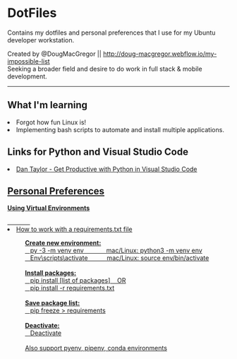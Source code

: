 # DotFiles
Contains my dotfiles and personal preferences that I use for my Ubuntu developer workstation.

Created by @DougMacGregor || http://doug-macgregor.webflow.io/my-impossible-list <br>
Seeking a broader field and desire to do work in full stack & mobile development.
<hr>

## What I'm learning
<li>Forgot how fun Linux is!</li>
<li>Implementing bash scripts to automate and install multiple applications.</li>

## Links for Python and Visual Studio Code
<li><a href="https://youtu.be/6YLMWU-5H9o"</a>Dan Taylor - Get Productive with Python in Visual Studio Code</li>

## Personal Preferences
<p><strong>Using Virtual Environments</strong></p>
&nbsp; &nbsp; &nbsp; &nbsp; &nbsp; &nbsp; &nbsp;<li>How to work with a requirements.txt file</li>
<p style="padding-left: 40px;"><strong>Create new environment:</strong><br />&nbsp; &nbsp;py -3 -m venv env&nbsp; &nbsp; &nbsp; &nbsp; &nbsp; &nbsp; &nbsp;mac/Linux: python3 -m venv env<br />&nbsp; &nbsp;Env\scripts\activate&nbsp; &nbsp; &nbsp; &nbsp; &nbsp; &nbsp;mac/Linux: source env/bin/activate<br /><br /><strong>Install packages:</strong><br />&nbsp; &nbsp;pip install [list of packages]&nbsp; &nbsp; OR<br />&nbsp; &nbsp;pip install -r requirements.txt<br /><br /><strong>Save package list:</strong><br />&nbsp; &nbsp;pip freeze &gt; requirements<br /><br /><strong>Deactivate:</strong><br />&nbsp; &nbsp;Deactivate<br /><br />Also support pyenv, pipenv, conda environments</p>
